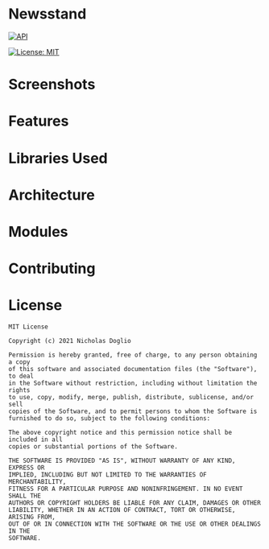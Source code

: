 # Newsstand

[comment]: <> (TODO API 24)
[![API](https://img.shields.io/badge/API-23%2B-brightgreen.svg?style=flat)](https://android-arsenal.com/api?level=23) 

[![License: MIT](https://img.shields.io/badge/License-MIT-yellow.svg)](https://opensource.org/licenses/MIT)

# Screenshots 

# Features

# Libraries Used

# Architecture

# Modules

# Contributing

# License

	MIT License

	Copyright (c) 2021 Nicholas Doglio

	Permission is hereby granted, free of charge, to any person obtaining a copy
	of this software and associated documentation files (the "Software"), to deal
	in the Software without restriction, including without limitation the rights
	to use, copy, modify, merge, publish, distribute, sublicense, and/or sell
	copies of the Software, and to permit persons to whom the Software is
	furnished to do so, subject to the following conditions:
	
	The above copyright notice and this permission notice shall be included in all
	copies or substantial portions of the Software.
	
	THE SOFTWARE IS PROVIDED "AS IS", WITHOUT WARRANTY OF ANY KIND, EXPRESS OR
	IMPLIED, INCLUDING BUT NOT LIMITED TO THE WARRANTIES OF MERCHANTABILITY,
	FITNESS FOR A PARTICULAR PURPOSE AND NONINFRINGEMENT. IN NO EVENT SHALL THE
	AUTHORS OR COPYRIGHT HOLDERS BE LIABLE FOR ANY CLAIM, DAMAGES OR OTHER
	LIABILITY, WHETHER IN AN ACTION OF CONTRACT, TORT OR OTHERWISE, ARISING FROM,
	OUT OF OR IN CONNECTION WITH THE SOFTWARE OR THE USE OR OTHER DEALINGS IN THE
	SOFTWARE.
